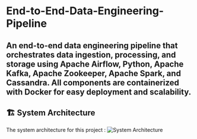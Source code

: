 # End-to-End-Data-Engineering-Pipeline
An end-to-end data engineering pipeline that orchestrates data ingestion, processing, and storage using Apache Airflow, Python, Apache Kafka, Apache Zookeeper, Apache Spark, and Cassandra. All components are containerized with Docker for easy deployment and scalability. 
---
## 🏗️ System Architecture

The system architecture for this project :
![System Architecture](./system_architecture.jpg)
